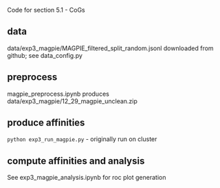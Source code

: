 Code for section 5.1 - CoGs

## data
data/exp3_magpie/MAGPIE_filtered_split_random.jsonl
downloaded from github; see data_config.py

## preprocess
magpie_preprocess.ipynb
produces data/exp3_magpie/12_29_magpie_unclean.zip

## produce affinities
`python exp3_run_magpie.py` - originally run on cluster

## compute affinities and analysis
See exp3_magpie_analysis.ipynb for roc plot generation

